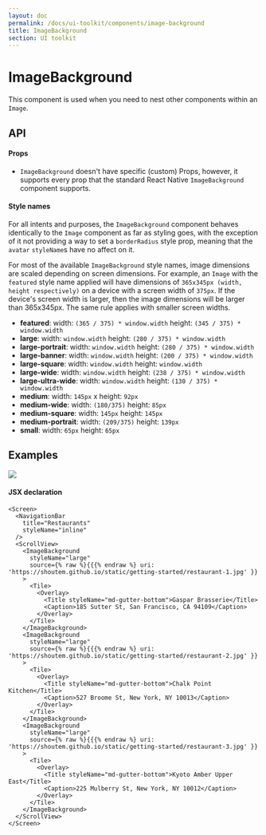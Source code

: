 ```yaml
---
layout: doc
permalink: /docs/ui-toolkit/components/image-background
title: ImageBackground
section: UI toolkit
---
```


# ImageBackground

This component is used when you need to nest other components within an `Image`.

## API

#### Props

* `ImageBackground` doesn't have specific (custom) Props, however, it supports every prop that the standard React Native `ImageBackground` component supports.

#### Style names

For all intents and purposes, the `ImageBackground` component behaves identically to the `Image` component as far as styling goes, with the exception of it not providing a way to set a `borderRadius` style prop, meaning that the `avatar` `styleName`s have no affect on it.

For most of the available `ImageBackground` style names, image dimensions are scaled depending on screen dimensions. For example, an `Image` with the `featured` style name applied will have dimensions of `365x345px (width, height respectively)` on a device with a screen width of `375px`. If the device's screen width is larger, then the image dimensions will be larger than 365x345px. The same rule applies with smaller screen widths.

* **featured**: width: `(365 / 375) * window.width` height: `(345 / 375) * window.width`
* **large**: width: `window.width` height: `(280 / 375) * window.width`
* **large-portrait**: width: `window.width` height: `(280 / 375) * window.width`
* **large-banner**: width: `window.width` height: `(200 / 375) * window.width`
* **large-square**: width: `window.width` height: `window.width`
* **large-wide**: width: `window.width` height: `(238 / 375) * window.width`
* **large-ultra-wide**: width: `window.width` height: `(130 / 375) * window.width`
* **medium**: width: `145px` x height: `92px`
* **medium-wide**: width: `(180/375)` height: `85px`
* **medium-square**: width: `145px` height: `145px`
* **medium-portrait**: width: `(209/375)` height: `139px`
* **small**: width: `65px` height: `65px`

## Examples

<p class="image">
<img src='{{ site.url }}/img/ui-toolkit/image-background/image-background.png'>
</p>

#### JSX declaration

```JSX
<Screen>
  <NavigationBar
    title="Restaurants"
    styleName="inline"
  />
  <ScrollView>
    <ImageBackground
      styleName="large"
      source={% raw %}{{{% endraw %} uri: 'https://shoutem.github.io/static/getting-started/restaurant-1.jpg' }}
    >
      <Tile>
        <Overlay>
          <Title styleName="md-gutter-bottom">Gaspar Brasserie</Title>
          <Caption>185 Sutter St, San Francisco, CA 94109</Caption>
        </Overlay>
      </Tile>
    </ImageBackground>
    <ImageBackground
      styleName="large"
      source={% raw %}{{{% endraw %} uri: 'https://shoutem.github.io/static/getting-started/restaurant-2.jpg' }}
    >
      <Tile>
        <Overlay>
          <Title styleName="md-gutter-bottom">Chalk Point Kitchen</Title>
          <Caption>527 Broome St, New York, NY 10013</Caption>
        </Overlay>
      </Tile>
    </ImageBackground>
    <ImageBackground
      styleName="large"
      source={% raw %}{{{% endraw %} uri: 'https://shoutem.github.io/static/getting-started/restaurant-3.jpg' }}
    >
      <Tile>
        <Overlay>
          <Title styleName="md-gutter-bottom">Kyoto Amber Upper East</Title>
          <Caption>225 Mulberry St, New York, NY 10012</Caption>
        </Overlay>
      </Tile>
    </ImageBackground>
  </ScrollView>
</Screen>
```
